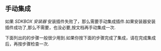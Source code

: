 ## 手动集成
如果 *SDKBOX 安装器* 安装插件失败了，那么需要手动集成插件.如果安装器安装插件成功了,那么不需要，也没必要,按文档再手动集成一次.

下面列出的的步骤一般很少用到.如果你按下面的步骤完成了集成，请在完成集成后，再按步骤检查一次.


